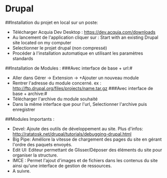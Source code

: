 # Drupal

##Installation du projet en local sur un poste:
  - Télécharger Acquia Dev Desktop : https://dev.acquia.com/downloads
  - Au lancement de l'application cliquer sur : Start with an existing Drupal site located on my computer
  - Selectionner le projet drupal (non compressé)
  - Procéder à l'installation automatique en utilisant les paramètres standards

##Installation de Modules : 
  ###Avec interface de base + url:#
  - Aller dans Gérer -> Extension -> +Ajouter un nouveau module
  - Rentrer l'adresse du module concerné. ex : http://ftp.drupal.org/files/projects/name.tar.gz
  ###Avec interface de base + archive:#
  - Télécharger l'archive du module souhaité
  - Dans la même interface que pour l'url, Selectionner l'archive puis enregistrer

##Modules Importants :
  - Devel: Ajoute des outils de développement au site. Plus d'infos: http://ratatosk.net/drupal/tutorials/debugging-drupal.html
  - Big Pipe: Améliore la vitesse de chargement des pages du site en gérant l'ordre des paquets envoyés.
  - Edit UI: Editeur permettant de Glisser/Déposer des éléments du site pour organiser la structure.
  - IMCE : Permet l'ajout d'images et de fichiers dans les contenus du site ainsi qu'une interface de gestion de ressources.
  - A suivre.
